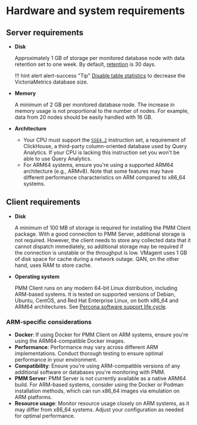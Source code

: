 # Hardware and system requirements

## Server requirements

* **Disk**

    Approximately 1 GB of storage per monitored database node with data retention set to one week. By default, [retention](../../configure-pmm/advanced_settings.md#data-retention) is 30 days.

    !!! hint alert alert-success "Tip"
        [Disable table statistics](../../optimize/disable_table_stats.md) to decrease the VictoriaMetrics database size.

* **Memory**

    A minimum of 2 GB per monitored database node. The increase in memory usage is not proportional to the number of nodes. For example, data from 20 nodes should be easily handled with 16 GB.

* **Architecture**

    - Your CPU must support the [`SSE4.2`](https://wikipedia.org/wiki/SSE4#SSE4.2) instruction set, a requirement of ClickHouse, a third-party column-oriented database used by Query Analytics. If your CPU is lacking this instruction set you won't be able to use Query Analytics.
    - For ARM64 systems, ensure you're using a supported ARM64 architecture (e.g., ARMv8). Note that some features may have different performance characteristics on ARM compared to x86_64 systems.

## Client requirements

* **Disk**

    A minimum of 100 MB of storage is required for installing the PMM Client package. With a good connection to PMM Server, additional storage is not required. However, the client needs to store any collected data that it cannot dispatch immediately, so additional storage may be required if the connection is unstable or the throughput is low. VMagent uses 1 GB of disk space for cache during a network outage. QAN, on the other hand, uses RAM to store cache.

* **Operating system**

    PMM Client runs on any modern 64-bit Linux distribution, including ARM-based systems. It is tested on supported versions of Debian, Ubuntu, CentOS, and Red Hat Enterprise Linux, on both x86_64 and ARM64 architectures. See [Percona software support life cycle](https://www.percona.com/services/policies/percona-software-support-lifecycle#pt).


### ARM-specific considerations

- **Docker**: If using Docker for PMM Client on ARM systems, ensure you're using the ARM64-compatible Docker images.
- **Performance**: Performance may vary across different ARM implementations. Conduct thorough testing to ensure optimal performance in your environment.
- **Compatibility**: Ensure you're using ARM-compatible versions of any additional software or databases you're monitoring with PMM.
- **PMM Server**: PMM Server is not currently available as a native ARM64 build. For ARM-based systems, consider using the Docker or Podman installation methods, which can run x86_64 images via emulation on ARM platforms.
- **Resource usage**: Monitor resource usage closely on ARM systems, as it may differ from x86_64 systems. Adjust your configuration as needed for optimal performance.
